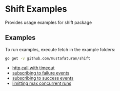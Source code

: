 # Shift Examples

Provides usage examples for shift package

## Examples

To run examples, execute fetch in the example folders:
```bash
go get -v github.com/mustafaturan/shift
```

* [http call with timeout](01-http-timeout/main.go)
* [subscribing to failure events](02-subscribing-failure-events/main.go)
* [subscribing to success events](03-subscribing-success-events/main.go)
* [limitting max concurrent runs](04-max-concurrent-runs/main.go)
